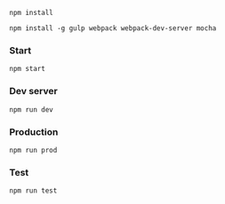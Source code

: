 ```
npm install
```
```
npm install -g gulp webpack webpack-dev-server mocha
```

### Start
```
npm start
```

### Dev server
```
npm run dev
```

### Production
```
npm run prod
```

### Test
```
npm run test
```